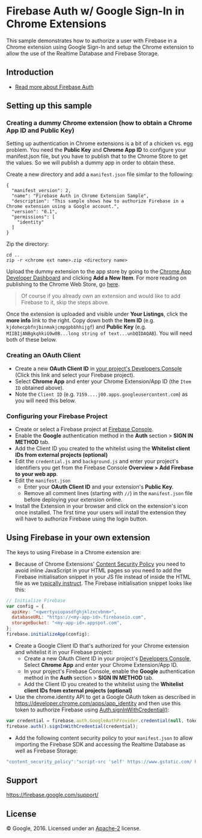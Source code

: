 # Firebase Auth w/ Google Sign-In in Chrome Extensions

This sample demonstrates how to authorize a user with Firebase in a Chrome extension using Google Sign-In and setup the Chrome extension to allow the use of the Realtime Database and Firebase Storage.

## Introduction

- [Read more about Firebase Auth](https://firebase.google.com/docs/auth/)

## Setting up this sample

### Creating a dummy Chrome extension (how to obtain a Chrome App ID and Public Key)

Setting up authentication in Chrome extensions is a bit of a chicken vs. egg problem. You need the **Public Key** and **Chrome App ID** to configure your manifest.json file, but you have to publish that to the Chrome Store to get the values. So we will publish a dummy app in order to obtain these.

Create a new directory and add a `manifest.json` file similar to the following:

    {
      "manifest_version": 2,
      "name": "Firebase Auth in Chrome Extension Sample",
      "description": "This sample shows how to authorize Firebase in a Chrome extension using a Google account.",
      "version": "0.1",
      "permissions": [
        "identity"
      ]
    }

Zip the directory:

    cd ..
    zip -r <chrome ext name>.zip <directory name>

Upload the dummy extension to the app store by going to the [Chrome App Developer Dashboard](https://chrome.google.com/webstore/developer/dashboard) and clicking **Add a New Item**. For more reading on publishing to the Chrome Web Store, go [here](https://developer.chrome.com/webstore/publish).

> Of course if you already own an extension and would like to add Firebase to it, skip the steps above.

Once the extension is uploaded and visible under **Your Listings**, click the **more info** link to the right. Copy down both the **Item ID** (e.g. `kjdohecpbfnjbinmakjcmpgpbbhhijgf`) and **Public Key** (e.g. `MIIBIjANBgkqhkiG9w0B...long string of text...unbQIDAQAB`). You will need both of these below.

### Creating an OAuth Client

- Create a new **OAuth Client ID** in [your project's Developers Console](https://console.developers.google.com/apis/credentials/oauthclient?project=_) (Click this link and select your Firebase project).
- Select **Chrome App** and enter your Chrome Extension/App ID (the `Item ID` obtained above).
- Note the `Client ID` (e.g. `7159....j00.apps.googleusercontent.com`) as you will need this below.

### Configuring your Firebase Project

- Create or select a Firebase project at [Firebase Console](https://console.firebase.google.com).
- Enable the **Google** authentication method in the **Auth** section > **SIGN IN METHOD** tab.
- Add the Client ID you created to the whitelist using the **Whitelist client IDs from external projects (optional)**
- Edit the `credential.js` and `background.js` and enter your project's identifiers you get from the Firebase Console **Overview > Add Firebase to your web app**.
- Edit the `manifest.json`
  - Enter your **OAuth Client ID** and your extension's **Public Key**.
  - Remove all comment lines (starting with `//`) in the `manifest.json` file before deploying your extension online.
- Install the Extension in your browser and click on the extension's icon once installed. The first time your users will install the extension they will have to authorize Firebase using the login button.

## Using Firebase in your own extension

The keys to using Firebase in a Chrome extension are:

- Because of Chrome Extensions' [Content Security Policy](https://developer.chrome.com/extensions/contentSecurityPolicy) you need to avoid inline JavaScript in your HTML pages so you need to add the Firebase initialisation snippet in your JS file instead of inside the HTML file as we [typically instruct](https://firebase.google.com/docs/web/setup). The Firebase initialisation snippet looks like this:

```javascript
// Initialize Firebase
var config = {
  apiKey: "<qwertyuiopasdfghjklzxcvbnm>",
  databaseURL: "https://<my-app-id>.firebaseio.com",
  storageBucket: "<my-app-id>.appspot.com",
};
firebase.initializeApp(config);
```

- Create a Google Client ID that's authorized for your Chrome extension and whitelist it in your Firebase project:
  - Create a new OAuth Client ID in your project's [Developers Console](https://console.developers.google.com/apis/credentials/oauthclient?project=_), Select **Chrome App** and enter your Chrome Extension/App ID.
  - In your project's Firebase Console, enable the **Google** authentication method in the **Auth** section > **SIGN IN METHOD** tab.
  - Add the Client ID you created to the whitelist using the **Whitelist client IDs from external projects (optional)**
- Use the chrome.identity API to get a Google OAuth token as described in https://developer.chrome.com/apps/app_identity and then use this token to authorize Firebase using [Auth.signInWithCredential()](https://firebase.google.com/docs/reference/js/firebase.auth.Auth#signInWithCredential):

```javascript
var credential = firebase.auth.GoogleAuthProvider.credential(null, token);
firebase.auth().signInWithCredential(credential);
```

- Add the following content security policy to your `manifest.json` to allow importing the Firebase SDK and accessing the Realtime Database as well as Firebase Storage:

```javascript
"content_security_policy":"script-src 'self' https://www.gstatic.com/ https://*.firebaseio.com https://www.googleapis.com; object-src 'self'"
```

## Support

https://firebase.google.com/support/

## License

© Google, 2016. Licensed under an [Apache-2](../../LICENSE) license.
